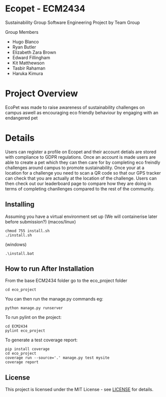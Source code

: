 # Ecopet - ECM2434
Sustainability Group Software Engineering Project by Team Group

Group Members
- Hugo Blanco
- Ryan Butler
- Elizabeth Zara Brown
- Edward Fillingham
- Kit Matthewson
- Tasbir Rahaman
- Haruka Kimura

# Project Overview 
EcoPet was made to raise awareness of sustainability challenges on campus aswell as encouraging eco friendly behaviour by engaging with an endangered pet 

# Details 
Users can register a profile on Ecopet and their account detials are stored with compliance to GDPR regulations.
Once an account is made users are able to create a pet which they can then care for by completing eco freindly challenges around campus to promote sustainability. Once your at a location for a challenge you need to scan a QR code so that our GPS tracker can check that you are actually at the location of the challenge. 
Users can then check out our leaderboard page to compare how they are doing in terms of completing chanllenges compared to the rest of the community. 

## Installing
Assuming you have a virtual environment set up (We will containerise later before submission?)
(macos/linux)
```shell
chmod 755 install.sh
./install.sh
```
(windows)
```shell
.\install.bat
```

## How to run After Installation
From the base ECM2434 folder go to the eco_project folder 
```shell
cd eco_project
```

You can then run the manage.py commands eg:
```shell
python manage.py runserver
```

To run pylint on the project:
```shell
cd ECM2434
pylint eco_project
```

To generate a test coverage report:
```shell
pip install coverage
cd eco_project
coverage run --source='.' manage.py test mysite
coverage report
```
## License

This project is licensed under the MIT License - see [LICENSE](LICENSE) for details.
